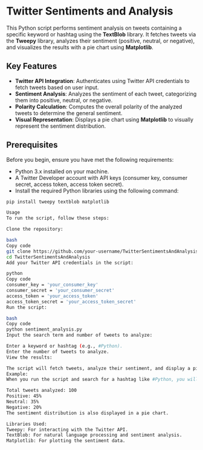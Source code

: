 # Twitter Sentiments and Analysis

This Python script performs sentiment analysis on tweets containing a specific keyword or hashtag using the **TextBlob** library. It fetches tweets via the **Tweepy** library, analyzes their sentiment (positive, neutral, or negative), and visualizes the results with a pie chart using **Matplotlib**.

## Key Features

- **Twitter API Integration**: Authenticates using Twitter API credentials to fetch tweets based on user input.
- **Sentiment Analysis**: Analyzes the sentiment of each tweet, categorizing them into positive, neutral, or negative.
- **Polarity Calculation**: Computes the overall polarity of the analyzed tweets to determine the general sentiment.
- **Visual Representation**: Displays a pie chart using **Matplotlib** to visually represent the sentiment distribution.

## Prerequisites

Before you begin, ensure you have met the following requirements:

- Python 3.x installed on your machine.
- A Twitter Developer account with API keys (consumer key, consumer secret, access token, access token secret).
- Install the required Python libraries using the following command:

```bash
pip install tweepy textblob matplotlib

Usage
To run the script, follow these steps:

Clone the repository:

bash
Copy code
git clone https://github.com/your-username/TwitterSentimentsAndAnalysis.git
cd TwitterSentimentsAndAnalysis
Add your Twitter API credentials in the script:

python
Copy code
consumer_key = 'your_consumer_key'
consumer_secret = 'your_consumer_secret'
access_token = 'your_access_token'
access_token_secret = 'your_access_token_secret'
Run the script:

bash
Copy code
python sentiment_analysis.py
Input the search term and number of tweets to analyze:

Enter a keyword or hashtag (e.g., #Python).
Enter the number of tweets to analyze.
View the results:

The script will fetch tweets, analyze their sentiment, and display a pie chart showing the distribution of positive, neutral, and negative sentiments.
Example:
When you run the script and search for a hashtag like #Python, you will see an output similar to this:

Total tweets analyzed: 100
Positive: 45%
Neutral: 35%
Negative: 20%
The sentiment distribution is also displayed in a pie chart.

Libraries Used:
Tweepy: For interacting with the Twitter API.
TextBlob: For natural language processing and sentiment analysis.
Matplotlib: For plotting the sentiment data.
